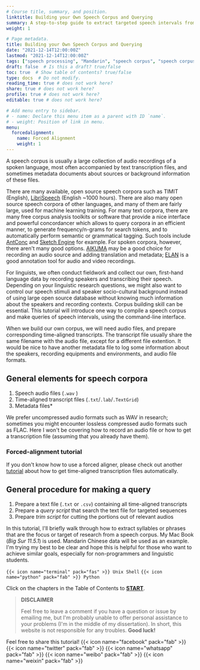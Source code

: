 ```yaml
---
# Course title, summary, and position.
linktitle: Building your Own Speech Corpus and Querying
summary: A step-to-step guide to extract targeted speech intervals from your own speech corpus. #<i class="fas fa-terminal"></i> Unix Shell <i class="fab fa-python"></i> Python Sox
weight: 1

# Page metadata.
title: Building your Own Speech Corpus and Querying
date: "2021-12-14T12:00:00Z"
lastmod: "2021-12-14T12:00:00Z"
tags: ["speech processing", "Mandarin", "speech corpus", "speech corpus querying"]
draft: false  # Is this a draft? true/false
toc: true  # Show table of contents? true/false
type: docs  # Do not modify.
reading_time: true # does not work here?
share: true # does not work here?
profile: true # does not work here?
editable: true # does not work here?

# Add menu entry to sidebar.
# - name: Declare this menu item as a parent with ID `name`.
# - weight: Position of link in menu.
menu:
  forcedalignment:
    name: Forced Alignment
    weight: 1
---
```


A speech corpus is usually a large collection of audio recordings of a spoken language, most often accompanied by text transcription files, and sometimes metadata documents about sources or background information of these files. 

There are many available, open source speech corpora such as TIMIT (English), [LibriSpeech](http://www.openslr.org/12/) (English ~1000 hours). There are also many open source speech corpora of other languages, and many of them are fairly large, used for machine learning training. For many text corpora, there are many free corpus analysis toolkits or software that provide a nice interface and powerful concordancer which allows to query corpora in an efficient manner, to generate frequency/n-grams for search tokens, and to automatically perform semantic or grammatical tagging. Such tools include [AntConc](https://www.laurenceanthony.net/software/antconc/) and [Sketch Engine](https://www.sketchengine.eu/) for example. For spoken corpora, however, there aren't many good options. [AIKUMA](http://www.aikuma.org/aikuma-app.html) may be a good choice for recording an audio source and adding translation and metadata; [ELAN](https://archive.mpi.nl/tla/elan) is a good annotation tool for audio and video recordings.

For linguists, we often conduct fieldwork and collect our own, first-hand language data by recording speakers and transcribing their speech. Depending on your linguistic research questions, we might also want to control our speech stimuli and speaker socio-cultural background instead of using large open source database without knowing much information about the speakers and recording contexts. Corpus building skill can be essential. This tutorial will introduce one way to compile a speech corpus and make queries of speech intervals, using the command-line interface.

When we build our own corpus, we will need audio files, and prepare corresponding time-aligned transcripts. The transcript file usually share the same filename with the audio file, except for a different file extention. It would be nice to have another metadata file to log some information about the speakers, recording equipments and environments, and audio file formats.

## General elements for speech corpora
 1. Speech audio files (`.wav` ) 
 2. Time-aligned transcript files (`.txt`/`.lab`/`.TextGrid`)
 3. Metadata files*

We prefer uncompressed audio formats such as WAV in research; sometimes you might encounter lossless compressed audio formats such as FLAC. Here I won't be covering how to record an audio file or how to get a transcription file (assuming that you already have them).

### Forced-alignment tutorial
If you don't know how to use a forced aligner, please check out another [tutorial](https://chenzixu.rbind.io/resources/1forcedalignment/) about how to get time-aligned transcription files automatically.


## General procedure for making a query
1. Prepare a text file (`.txt` or `.csv`) containing all time-aligned transcripts
2. Prepare a *query script* that search the text file for targeted sequences
3. Prepare *trim script* for cutting the portions out of relevant audios

In this tutorial, I'll briefly walk through how to extract syllables or phrases that are the focus or target of research from a speech corpus. My Mac Book (*Big Sur 11.5.1*) is used. Mandarin Chinese data will be used as an example. I'm trying my best to be clear and hope this is helpful for those who want to achieve similar goals, especially for non-programmers and linguistic students.

`{{< icon name="terminal" pack="fas" >}} Unix Shell` `{{< icon name="python" pack="fab" >}} Python`


Click on the chapters in the Table of Contents to [**START**](https://chenzixu.rbind.io/resources/2speechcorpus/fa1/).

>**DISCLAIMER**
>
>Feel free to leave a comment if you have a question or issue by emailing me, but I'm probably unable to offer personal assistance to your problems (I'm in the middle of my dissertation). In short, this website is not responsible for any troubles.
>**Good luck!**

Feel free to share this tutorial! {{< icon name="facebook" pack="fab" >}} {{< icon name="twitter" pack="fab" >}} {{< icon name="whatsapp" pack="fab" >}} {{< icon name="weibo" pack="fab" >}} {{< icon name="weixin" pack="fab" >}}